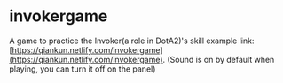 # invokergame
A game to practice the Invoker(a role in DotA2)'s skill
example link:[https://qiankun.netlify.com/invokergame](https://qiankun.netlify.com/invokergame).
(Sound is on by default when playing, you can turn it off on the panel)
